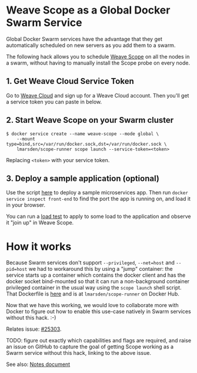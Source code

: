 # Weave Scope as a Global Docker Swarm Service

Global Docker Swarm services have the advantage that they get automatically scheduled on new servers as you add them to a swarm.

The following hack allows you to schedule [Weave Scope](https://github.com/weaveworks/scope) on all the nodes in a swarm, without having to manually install the Scope probe on every node.

## 1. Get Weave Cloud Service Token

Go to [Weave Cloud](https://cloud.weave.works) and sign up for a Weave Cloud account.
Then you'll get a service token you can paste in below.

## 2. Start Weave Scope on your Swarm cluster

```
$ docker service create --name weave-scope --mode global \
    --mount type=bind,src=/var/run/docker.sock,dst=/var/run/docker.sock \
    lmarsden/scope-runner scope launch --service-token=<token>
```

Replacing `<token>` with your service token.

## 3. Deploy a sample application (optional)

Use the script [here](https://github.com/microservices-demo/microservices-demo/tree/master/deploy/swarmkit) to deploy a sample microservices app.
Then run `docker service inspect front-end` to find the port the app is running on, and load it in your browser.

You can run a [load test](https://github.com/microservices-demo/load-test) to apply to some load to the application and observe it "join up" in Weave Scope.

# How it works

Because Swarm services don't support `--privileged`, `--net=host` and `--pid=host` we had to workaround this by using a "jump" container: the service starts up a container which contains the docker client and has the docker socket bind-mounted so that it can run a non-background container privileged container in the usual way using the `scope launch` shell script.
That Dockerfile is [here](https://github.com/lukemarsden/weave-scope-as-global-swarm-service/blob/master/Dockerfile) and is at `lmarsden/scope-runner` on Docker Hub.

Now that we have this working, we would love to collaborate more with Docker to figure out how to enable this use-case natively in Swarm services without this hack. :-)

Relates issue: [#25303](https://github.com/docker/docker/issues/25303).

TODO: figure out exactly which capabilities and flags are required, and raise an issue on GitHub to capture the goal of getting Scope working as a Swarm service without this hack, linking to the above issue.

See also: [Notes document](https://docs.google.com/document/d/1Eie02teDKvxSrKIR9RHh340le-BgYExKzT6wQ2axil8/edit#)

